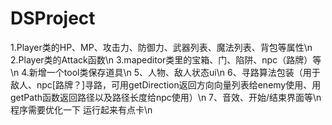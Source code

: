 # DSProject
1.Player类的HP、MP、攻击力、防御力、武器列表、魔法列表、背包等属性\n
2.Player类的Attack函数\n
3.mapeditor类里的宝箱、门、陷阱、npc（路牌）等\n
4.新增一个tool类保存道具\n
5、人物、敌人状态ui\n
6、寻路算法包装（用于敌人、npc[路牌？]寻路，可用getDirection返回方向向量列表给enemy使用、用getPath函数返回路径以及路径长度给npc使用）\n
7、音效、开始/结束界面等\n
程序需要优化一下 运行起来有点卡\n

